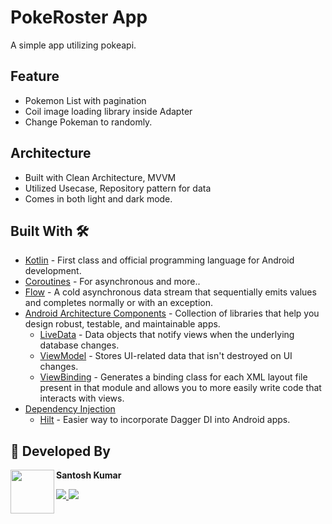 # PokeRoster App
A simple app utilizing pokeapi.


## Feature
* Pokemon List with pagination 
* Coil image loading library inside Adapter
* Change Pokeman to randomly.


## Architecture
* Built with Clean Architecture, MVVM
* Utilized Usecase, Repository pattern for data
* Comes in both light and dark mode.

## Built With 🛠
- [Kotlin](https://kotlinlang.org/) - First class and official programming language for Android development.
- [Coroutines](https://kotlinlang.org/docs/reference/coroutines-overview.html) - For asynchronous and more..
- [Flow](https://kotlin.github.io/kotlinx.coroutines/kotlinx-coroutines-core/kotlinx.coroutines.flow/-flow/) - A cold asynchronous data stream that sequentially emits values and completes normally or with an exception.
- [Android Architecture Components](https://developer.android.com/topic/libraries/architecture) - Collection of libraries that help you design robust, testable, and maintainable apps.
    - [LiveData](https://developer.android.com/topic/libraries/architecture/livedata) - Data objects that notify views when the underlying database changes.
    - [ViewModel](https://developer.android.com/topic/libraries/architecture/viewmodel) - Stores UI-related data that isn't destroyed on UI changes.
    - [ViewBinding](https://developer.android.com/topic/libraries/view-binding) - Generates a binding class for each XML layout file present in that module and allows you to more easily write code that interacts with views.
- [Dependency Injection](https://developer.android.com/training/dependency-injection)
    - [Hilt](https://dagger.dev/hilt) - Easier way to incorporate Dagger DI into Android apps.

## 👨 Developed By

<a href="https://www.linkedin.com/in/santosh-thorani/" target="_blank">
  <img src="https://avatars.githubusercontent.com/u/19886903?v=4" width="70" align="left">
</a>


**Santosh Kumar**

<a href="https://twitter.com/santosh_thorani"> 
<img src="https://camo.githubusercontent.com/77eb10e0afd8c446bbddd3d01bec8d0a8862eefd8ff8713c159da9ee6a84a074/68747470733a2f2f696d672e736869656c64732e696f2f62616467652f2d747769747465722d677265793f6c6f676f3d74776974746572">
</a>
<a href="https://www.linkedin.com/in/santosh-thorani/" target="_blank">
  <img src="https://camo.githubusercontent.com/77ee4b4dacdd5043163a6bc47e9006b7f4e7c9de2d96cb40d1f9ec53c51c2b86/68747470733a2f2f696d672e736869656c64732e696f2f62616467652f2d6c696e6b6564696e2d677265793f6c6f676f3d6c696e6b6564696e">
</a>
